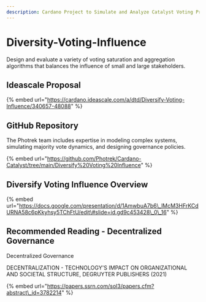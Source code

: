 ```yaml
---
description: Cardano Project to Simulate and Analyze Catalyst Voting Processes
---
```


# Diversity-Voting-Influence

Design and evaluate a variety of voting saturation and aggregation algorithms that balances the influence of small and large stakeholders.

## Ideascale Proposal

{% embed url="https://cardano.ideascale.com/a/dtd/Diversify-Voting-Influence/340657-48088" %}

## GitHub Repository

The Photrek team includes expertise in modeling complex systems, simulating majority vote dynamics, and designing governance policies.

{% embed url="https://github.com/Photrek/Cardano-Catalyst/tree/main/Diversify%20Voting%20Influence" %}

## Diversify Voting Influence Overview

{% embed url="https://docs.google.com/presentation/d/1AmwbuA7b6\_lMcM3HFrKCdURNA58c6pKkyhsy5TChFtU/edit\#slide=id.gd9c453428\_0\_16" %}

## Recommended Reading - Decentralized Governance

Decentralized Governance

DECENTRALIZATION - TECHNOLOGY'S IMPACT ON ORGANIZATIONAL AND SOCIETAL STRUCTURE, DEGRUYTER PUBLISHERS \(2021\)

{% embed url="https://papers.ssrn.com/sol3/papers.cfm?abstract\_id=3782214" %}



